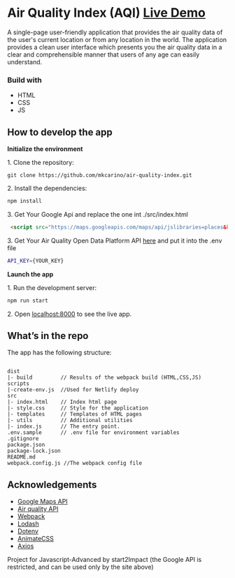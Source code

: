 # Air Quality Index (AQI) [Live Demo](https://air-quality-index-mkc.netlify.app)
A single-page user-friendly application that provides the air quality data of the user's current location or from any location in the world.
The application provides a clean user interface which presents you the air quality data in a clear and comprehensible manner that users of any age can easily understand.<br>


### Build with
* HTML
* CSS
* JS

## How to develop the app

**Initialize the environment**

1\. Clone the repository:

```
git clone https://github.com/mkcarino/air-quality-index.git
```

2\. Install the dependencies:

```bash
npm install
```

3\. Get Your Google Api and replace the one int ./src/index.html

```html
 <script src="https://maps.googleapis.com/maps/api/jslibraries=places&key={YOUR_KEY}&callback=initMap" async defer="defer"></script>   
```
3\. Get Your Air Quality Open Data Platform API [here](https://aqicn.org/data-platform/token/) and put it into the .env file
```bash
API_KEY={YOUR_KEY}
```
**Launch the app**

1\. Run the development server:

```bash
npm run start
```

2\. Open [localhost:8000](http://localhost:8000) to see the live app.

## What’s in the repo

The app has the following structure:

```

dist            
|- build         // Results of the webpack build (HTML,CSS,JS)
scripts
|-create-env.js  //Used for Netlify deploy
src
|- index.html    // Index html page
|- style.css     // Style for the application
|- templates     // Templates of HTML pages
|- utils         // Additional utilities
|- index.js      // The entry point.
.env.sample      // .env file for environment variables
.gitignore
package.json
package-lock.json
README.md
webpack.config.js //The webpack config file
```


## Acknowledgements
* [Google Maps API](https://developers.google.com/maps)
* [Air quality API](https://aqicn.org/data-platform/token/)
* [Webpack](https://webpack.js.org/)
* [Lodash](https://lodash.com/)
* [Dotenv](https://www.npmjs.com/package/dotenv-webpack)
* [AnimateCSS](https://animate.style/)
* [Axios](https://github.com/axios/axios)

Project for Javascript-Advanced by start2Impact
(the Google API is restricted, and can be used only by the site above)
